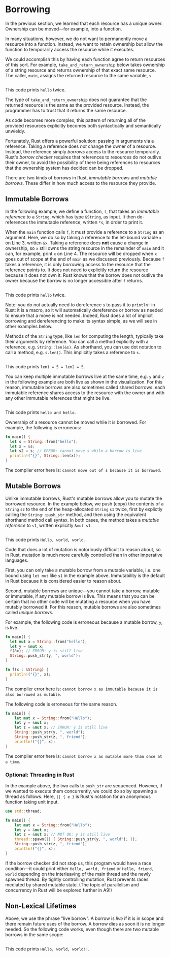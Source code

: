 # Borrowing

In the previous section, we learned that each resource has a unique owner.
Ownership can be moved—for example, into a function.

In many situations, however, we do not want to permanently move a resource into
a function. Instead, we want to retain ownership but allow the function to temporarily 
access the resource while it executes.

We could accomplish this by having each function agree to return resources of this 
sort. For
example, `take_and_return_ownership` below takes ownership of a string
resource and returns ownership of that exact same resource. The caller, `main`,
assigns the returned resource to the same variable, `s`. 

<div class="flex-container vis_block" style="position:relative; margin-left:-75px; margin-right:-75px; display: flex;">
  <object type="image/svg+xml" class="func_take_return_ownership code_panel" data="assets/code_examples/func_take_return_ownership/vis_code.svg"></object>
  <object type="image/svg+xml" class="func_take_return_ownership tl_panel" data="assets/code_examples/func_take_return_ownership/vis_timeline.svg" style="width: auto;" onmouseenter="helpers('func_take_return_ownership')"></object>
</div>

This code prints `hello` twice.

The type of
`take_and_return_ownership` does not guarantee that the returned resource is the
same as the provided resource. Instead, the programmer has to trust that it returns 
the same resource.

As code becomes more complex, this pattern of returning all of the provided
resources explicitly becomes both syntactically and semantically unwieldy.

Fortunately, Rust offers a powerful solution: passing in arguments via a
reference. Taking a reference does *not* change the owner of a resource. 
Instead, the reference simply *borrows* access to the resource temporarily.
Rust's *borrow checker* requires that references to resources do not outlive 
their owner, to avoid the possibility of there being references to resources 
that the ownership system has decided can be dropped.

There are two kinds of borrows in Rust, *immutable borrows* and *mutable
borrows*. These differ in how much access to the resource they provide. 

## Immutable Borrows

In the following example, we define a function, `f`, that takes an *immutable
reference* to a `String`, which has type `&String`, as input. It then de-references
the immutable reference, written `*s`, in order to print it.

When the `main` function calls `f`, it must provide a reference to a `String` as
an argument. Here, we do so by taking a reference to the let-bound variable `x`
on Line 3, written `&x`. Taking a reference does **not** cause a change in
ownership, so `x` still owns the string resource in the remainder of `main`
and it can, for example, print `x` on Line 4. The resource will be dropped when
`x` goes out of scope at the end of `main` as we discussed previously. Because `f`
takes a reference, it is only *borrowing* access to the resource that the
reference points to. It does not need to explicitly return the resource because
it does not own it. Rust knows that the borrow does not outlive the owner 
because the borrow is no longer accessible after `f` returns.

<div class="flex-container vis_block" style="position:relative; margin-left:-75px; margin-right:-75px; display: flex;">
  <object type="image/svg+xml" class="immutable_borrow code_panel" data="assets/code_examples/immutable_borrow/vis_code.svg"></object>
  <object type="image/svg+xml" class="immutable_borrow tl_panel" data="assets/code_examples/immutable_borrow/vis_timeline.svg" style="width: auto;" onmouseenter="helpers('immutable_borrow')"></object>
</div>

This code prints `hello` twice.

Note: you do not actually need to dereference `s` to pass it to `println!` in Rust: 
it is a macro, so it will automatically dereference or borrow as needed 
to ensure that a move is not needed. Indeed, Rust does a lot of implicit 
borrowing and dereferencing to make its syntax simple, as we will see in other examples 
below.

Methods of the `String` type, like `len` for computing the length, typically
take their arguments by reference. You can call a method explicitly with a
reference, e.g. `String::len(&s)`. As shorthand, you can use dot notation to
call a method, e.g. `s.len()`. This implicitly takes a reference to `s`. 

<div class="flex-container vis_block" style="position:relative; margin-left:-75px; margin-right:-75px; display: flex;">
  <object type="image/svg+xml" class="immutable_borrow_method_call code_panel" data="assets/code_examples/immutable_borrow_method_call/vis_code.svg"></object>
  <object type="image/svg+xml" class="immutable_borrow_method_call tl_panel" data="assets/code_examples/immutable_borrow_method_call/vis_timeline.svg" style="width: auto;" onmouseenter="helpers('immutable_borrow_method_call')"></object>
</div>

This code prints `len1 = 5 = len2 = 5`.

You can keep multiple immutable borrows live at the same time, e.g. `y` and `z`
in the following example are both live as shown in the visualization. For this
reason, immutable borrows are also sometimes called shared borrows: each
immutable reference shares access to the resource with the owner and with any
other immutable references that might be live.

<div class="flex-container vis_block" style="position:relative; margin-left:-75px; margin-right:-75px; display: flex;">
  <object type="image/svg+xml" class="multiple_immutable_borrow code_panel" data="assets/code_examples/multiple_immutable_borrow/vis_code.svg"></object>
  <object type="image/svg+xml" class="multiple_immutable_borrow tl_panel" data="assets/code_examples/multiple_immutable_borrow/vis_timeline.svg" style="width: auto;" onmouseenter="helpers('multiple_immutable_borrow')"></object>
</div>

This code prints `hello and hello`.

Ownership of a resource cannot be moved while it is borrowed. For example, the
following is erroneous:

```rust
fn main() {
  let s = String::from("hello");
  let x = &s;
  let s2 = s; // ERROR: cannot move s while a borrow is live
  println!("{}", String::len(x));
}
```

The compiler error here is: `cannot move out of s because it is borrowed`.

## Mutable Borrows

Unlike immutable borrows, Rust's mutable borrows allow you to mutate the
borrowed resource. In the example below, we push (copy) the contents of a `String` `s2` 
to the end of the heap-allocated `String` `s1` twice, first by explictly calling
the `String::push_str` method, and then using the equivalent shorthand method
call syntax. In both cases, the method takes a *mutable reference* to `s1`,
written explicitly `&mut s1`.

<div class="flex-container vis_block" style="position:relative; margin-left:-75px; margin-right:-75px; display: flex;">
  <object type="image/svg+xml" class="mutable_borrow_method_call code_panel" data="assets/code_examples/mutable_borrow_method_call/vis_code.svg"></object>
  <object type="image/svg+xml" class="mutable_borrow_method_call tl_panel" data="assets/code_examples/mutable_borrow_method_call/vis_timeline.svg" style="width: auto;" onmouseenter="helpers('mutable_borrow_method_call')"></object>
</div>

This code prints `Hello, world, world`.

Code that does a lot of mutation is notoriously difficult to reason about, so in
Rust, mutation is much more carefully controlled than in other imperative
languages.

First, you can only take a mutable borrow from a mutable variable, i.e. one 
bound using `let mut` like `s1` in the example above. Immutability is the
default in Rust because it is considered easier to reason about.

Second, mutable borrows are unique—you cannot take a borrow, mutable or
immutable, if any mutable borrow is live. This means that you can be certain
that no other code will be mutating a resource when you have mutably borrowed it.
For this reason, mutable borrows are also sometimes called *unique borrows*.

For example, the following code is erroneous because a mutable borrow, `y`, is
live.

```rust
fn main() {
  let mut x = String::from("hello");
  let y = &mut x;
  f(&x); // ERROR: y is still live
  String::push_str(y, ", world");
}

fn f(x : &String) {
  println!("{}", x);
}
```
The compiler error here is: `cannot borrow x as immutable because it is also
borrowed as mutable`.

The following code is erroneous for the same reason.

```rust 
fn main() {
    let mut x = String::from("Hello");
    let y = &mut x; 
    let z = &mut x; // ERROR: y is still live
    String::push_str(y, ", world");
    String::push_str(z, ", friend");
    println!("{}", x);
}
```
The compiler error here is: `cannot borrow x as mutable more than once at a
time`.

### Optional: Threading in Rust

In the example above, the two calls to `push_str` are sequenced. However, if we
wanted to execute them concurrently, we could do so by spawning a thread as
follows. Here, `|| { e }` is Rust's notation for an anonymous function taking
unit input.

```rust 
use std::thread;

fn main() {
    let mut x = String::from("Hello");
    let y = &mut x; 
    let z = &mut x; // NOT OK: y is still live
    thread::spawn(|| { String::push_str(y, ", world"); });
    String::push_str(z, ", friend");
    println!("{}", x);
}
```

If the borrow checker did not stop us, this program would have a race
condition—it could print either `Hello, world, friend` or `Hello, friend, world`
depending on the interleaving of the main thread and the newly spawned thread.
By tightly controlling mutation, Rust prevents races mediated by shared mutable state.
(The topic of parallelism and concurrency in Rust will be explored further in A9!)

## Non-Lexical Lifetimes

Above, we use the phrase "live borrow". A borrow is *live* if it is in scope and
there remain future uses of the borrow. A borrow dies as soon it is no longer
needed. So the following code works, even though there are two mutable borrows
in the same scope:

<div class="flex-container vis_block" style="position:relative; margin-left:-75px; margin-right:-75px; display: flex;">
  <object type="image/svg+xml" class="nll_lexical_scope_different code_panel" data="assets/code_examples/nll_lexical_scope_different/vis_code.svg"></object>
  <object type="image/svg+xml" class="nll_lexical_scope_different tl_panel" data="assets/code_examples/nll_lexical_scope_different/vis_timeline.svg" style="width: auto;" onmouseenter="helpers('nll_lexical_scope_different')"></object>
</div>

This code prints `Hello, world, world!!`.

<!-- {{#quiz quiz3.toml}}
{{#quiz quiz4.toml}} -->